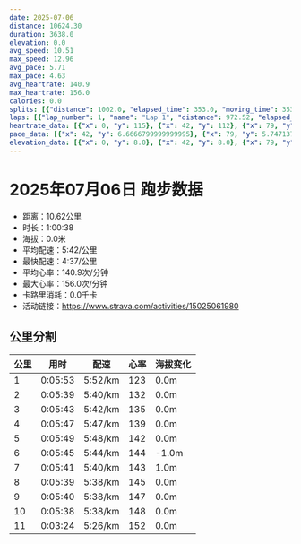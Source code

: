 ```yaml
---
date: 2025-07-06
distance: 10624.30
duration: 3638.0
elevation: 0.0
avg_speed: 10.51
max_speed: 12.96
avg_pace: 5.71
max_pace: 4.63
avg_heartrate: 140.9
max_heartrate: 156.0
calories: 0.0
splits: [{"distance": 1002.0, "elapsed_time": 353.0, "moving_time": 353.0, "average_speed": 2.84, "pace": 5.868556338028169, "average_heartrate": 123.39093484419263, "elevation_difference": 0.0, "split_number": 1}, {"distance": 998.0, "elapsed_time": 339.0, "moving_time": 339.0, "average_speed": 2.94, "pace": 5.668945578231292, "average_heartrate": 132.2890855457227, "elevation_difference": 0.0, "split_number": 2}, {"distance": 1001.0, "elapsed_time": 343.0, "moving_time": 343.0, "average_speed": 2.92, "pace": 5.707773972602739, "average_heartrate": 135.7067448680352, "elevation_difference": 0.0, "split_number": 3}, {"distance": 999.0, "elapsed_time": 347.0, "moving_time": 347.0, "average_speed": 2.88, "pace": 5.787048611111111, "average_heartrate": 139.45533141210376, "elevation_difference": 0.0, "split_number": 4}, {"distance": 1000.0, "elapsed_time": 349.0, "moving_time": 349.0, "average_speed": 2.87, "pace": 5.807212543554006, "average_heartrate": 142.6246418338109, "elevation_difference": 0.0, "split_number": 5}, {"distance": 1000.0, "elapsed_time": 345.0, "moving_time": 345.0, "average_speed": 2.9, "pace": 5.747137931034483, "average_heartrate": 144.15652173913043, "elevation_difference": -1.0, "split_number": 6}, {"distance": 1001.0, "elapsed_time": 341.0, "moving_time": 341.0, "average_speed": 2.94, "pace": 5.668945578231292, "average_heartrate": 143.98533724340177, "elevation_difference": 1.0, "split_number": 7}, {"distance": 999.0, "elapsed_time": 339.0, "moving_time": 339.0, "average_speed": 2.95, "pace": 5.649728813559321, "average_heartrate": 145.41297935103245, "elevation_difference": 0.0, "split_number": 8}, {"distance": 1003.0, "elapsed_time": 340.0, "moving_time": 340.0, "average_speed": 2.95, "pace": 5.649728813559321, "average_heartrate": 147.20294117647057, "elevation_difference": 0.0, "split_number": 9}, {"distance": 997.0, "elapsed_time": 338.0, "moving_time": 338.0, "average_speed": 2.95, "pace": 5.649728813559321, "average_heartrate": 148.68639053254438, "elevation_difference": 0.0, "split_number": 10}, {"distance": 624.3, "elapsed_time": 204.0, "moving_time": 204.0, "average_speed": 3.06, "pace": 5.446633986928104, "average_heartrate": 152.0591133004926, "elevation_difference": 0.0, "split_number": 11}]
laps: [{"lap_number": 1, "name": "Lap 1", "distance": 972.52, "elapsed_time": 342.0, "moving_time": 342.0, "average_speed": 2.84, "pace": 5.868556338028169, "average_heartrate": 122.0, "max_heartrate": 128, "start_date": "2025-07-06 19:50:07+00:00", "elevation_difference": 0.0}, {"lap_number": 2, "name": "Lap 2", "distance": 965.71, "elapsed_time": 327.0, "moving_time": 327.0, "average_speed": 2.95, "pace": 5.649728813559321, "average_heartrate": 132.33333333333334, "max_heartrate": 136, "start_date": "2025-07-06 19:55:51+00:00", "elevation_difference": 0.0}, {"lap_number": 3, "name": "Lap 3", "distance": 967.71, "elapsed_time": 332.0, "moving_time": 332.0, "average_speed": 2.91, "pace": 5.7273883161512025, "average_heartrate": 135.77777777777777, "max_heartrate": 138, "start_date": "2025-07-06 20:01:19+00:00", "elevation_difference": 0.0}, {"lap_number": 4, "name": "Lap 4", "distance": 969.57, "elapsed_time": 335.0, "moving_time": 335.0, "average_speed": 2.89, "pace": 5.767024221453286, "average_heartrate": 138.33333333333334, "max_heartrate": 141, "start_date": "2025-07-06 20:06:51+00:00", "elevation_difference": 0.0}, {"lap_number": 5, "name": "Lap 5", "distance": 955.51, "elapsed_time": 334.0, "moving_time": 334.0, "average_speed": 2.86, "pace": 5.827517482517482, "average_heartrate": 142.44444444444446, "max_heartrate": 146, "start_date": "2025-07-06 20:12:27+00:00", "elevation_difference": 0.0}, {"lap_number": 6, "name": "Lap 6", "distance": 966.77, "elapsed_time": 332.0, "moving_time": 332.0, "average_speed": 2.91, "pace": 5.7273883161512025, "average_heartrate": 144.33333333333334, "max_heartrate": 148, "start_date": "2025-07-06 20:18:01+00:00", "elevation_difference": 0.0}, {"lap_number": 7, "name": "Lap 7", "distance": 969.75, "elapsed_time": 331.0, "moving_time": 331.0, "average_speed": 2.93, "pace": 5.688293515358361, "average_heartrate": 143.33333333333334, "max_heartrate": 148, "start_date": "2025-07-06 20:23:34+00:00", "elevation_difference": 2.0}, {"lap_number": 8, "name": "Lap 8", "distance": 961.44, "elapsed_time": 325.0, "moving_time": 325.0, "average_speed": 2.96, "pace": 5.630641891891892, "average_heartrate": 145.11111111111111, "max_heartrate": 147, "start_date": "2025-07-06 20:29:06+00:00", "elevation_difference": 0.0}, {"lap_number": 9, "name": "Lap 9", "distance": 966.94, "elapsed_time": 328.0, "moving_time": 328.0, "average_speed": 2.95, "pace": 5.649728813559321, "average_heartrate": 146.66666666666666, "max_heartrate": 151, "start_date": "2025-07-06 20:34:31+00:00", "elevation_difference": 0.0}, {"lap_number": 10, "name": "Lap 10", "distance": 961.82, "elapsed_time": 327.0, "moving_time": 327.0, "average_speed": 2.94, "pace": 5.668945578231292, "average_heartrate": 148.55555555555554, "max_heartrate": 152, "start_date": "2025-07-06 20:40:00+00:00", "elevation_difference": 0.0}, {"lap_number": 11, "name": "Lap 11", "distance": 966.58, "elapsed_time": 317.0, "moving_time": 317.0, "average_speed": 3.05, "pace": 5.464491803278689, "average_heartrate": 151.22222222222223, "max_heartrate": 155, "start_date": "2025-07-06 20:45:28+00:00", "elevation_difference": 0.0}]
heartrate_data: [{"x": 0, "y": 115}, {"x": 42, "y": 112}, {"x": 79, "y": 121}, {"x": 116, "y": 121}, {"x": 154, "y": 124}, {"x": 190, "y": 123}, {"x": 226, "y": 126}, {"x": 264, "y": 123}, {"x": 301, "y": 127}, {"x": 338, "y": 128}, {"x": 374, "y": 131}, {"x": 410, "y": 131}, {"x": 446, "y": 133}, {"x": 481, "y": 136}, {"x": 517, "y": 128}, {"x": 552, "y": 134}, {"x": 589, "y": 133}, {"x": 626, "y": 130}, {"x": 663, "y": 135}, {"x": 699, "y": 135}, {"x": 734, "y": 138}, {"x": 771, "y": 134}, {"x": 807, "y": 136}, {"x": 843, "y": 136}, {"x": 879, "y": 136}, {"x": 918, "y": 135}, {"x": 955, "y": 136}, {"x": 991, "y": 136}, {"x": 1028, "y": 137}, {"x": 1063, "y": 139}, {"x": 1100, "y": 135}, {"x": 1137, "y": 141}, {"x": 1174, "y": 136}, {"x": 1211, "y": 138}, {"x": 1250, "y": 140}, {"x": 1286, "y": 140}, {"x": 1323, "y": 139}, {"x": 1360, "y": 142}, {"x": 1396, "y": 142}, {"x": 1434, "y": 143}, {"x": 1471, "y": 141}, {"x": 1509, "y": 141}, {"x": 1545, "y": 144}, {"x": 1582, "y": 146}, {"x": 1619, "y": 142}, {"x": 1657, "y": 141}, {"x": 1694, "y": 144}, {"x": 1730, "y": 142}, {"x": 1768, "y": 144}, {"x": 1805, "y": 143}, {"x": 1841, "y": 144}, {"x": 1877, "y": 148}, {"x": 1913, "y": 145}, {"x": 1951, "y": 146}, {"x": 1987, "y": 143}, {"x": 2024, "y": 142}, {"x": 2061, "y": 145}, {"x": 2098, "y": 141}, {"x": 2132, "y": 146}, {"x": 2168, "y": 144}, {"x": 2204, "y": 148}, {"x": 2240, "y": 138}, {"x": 2278, "y": 142}, {"x": 2315, "y": 144}, {"x": 2351, "y": 142}, {"x": 2387, "y": 145}, {"x": 2424, "y": 147}, {"x": 2459, "y": 143}, {"x": 2495, "y": 147}, {"x": 2531, "y": 144}, {"x": 2565, "y": 145}, {"x": 2603, "y": 147}, {"x": 2639, "y": 146}, {"x": 2675, "y": 147}, {"x": 2711, "y": 144}, {"x": 2746, "y": 143}, {"x": 2784, "y": 147}, {"x": 2821, "y": 146}, {"x": 2857, "y": 146}, {"x": 2892, "y": 148}, {"x": 2928, "y": 151}, {"x": 2965, "y": 148}, {"x": 3000, "y": 150}, {"x": 3037, "y": 148}, {"x": 3073, "y": 147}, {"x": 3108, "y": 148}, {"x": 3145, "y": 152}, {"x": 3180, "y": 147}, {"x": 3215, "y": 149}, {"x": 3253, "y": 148}, {"x": 3291, "y": 148}, {"x": 3327, "y": 149}, {"x": 3363, "y": 148}, {"x": 3399, "y": 148}, {"x": 3433, "y": 153}, {"x": 3468, "y": 150}, {"x": 3502, "y": 153}, {"x": 3536, "y": 155}, {"x": 3570, "y": 154}, {"x": 3606, "y": 151}]
pace_data: [{"x": 42, "y": 6.6666799999999995}, {"x": 79, "y": 5.747137931034483}, {"x": 116, "y": 5.376354838709677}, {"x": 154, "y": 6.944458333333333}, {"x": 190, "y": 5.376354838709677}, {"x": 226, "y": 5.208343749999999}, {"x": 264, "y": 5.952392857142857}, {"x": 301, "y": 5.5555666666666665}, {"x": 338, "y": 5.952392857142857}, {"x": 374, "y": 5.5555666666666665}, {"x": 410, "y": 5.5555666666666665}, {"x": 446, "y": 5.050515151515151}, {"x": 481, "y": 5.747137931034483}, {"x": 517, "y": 5.747137931034483}, {"x": 552, "y": 5.5555666666666665}, {"x": 589, "y": 6.172851851851851}, {"x": 626, "y": 6.172851851851851}, {"x": 663, "y": 5.747137931034483}, {"x": 699, "y": 5.5555666666666665}, {"x": 734, "y": 5.376354838709677}, {"x": 771, "y": 5.5555666666666665}, {"x": 807, "y": 5.5555666666666665}, {"x": 843, "y": 5.5555666666666665}, {"x": 879, "y": 6.172851851851851}, {"x": 918, "y": 5.376354838709677}, {"x": 955, "y": 5.952392857142857}, {"x": 991, "y": 5.952392857142857}, {"x": 1028, "y": 5.952392857142857}, {"x": 1063, "y": 5.747137931034483}, {"x": 1100, "y": 5.5555666666666665}, {"x": 1137, "y": 6.172851851851851}, {"x": 1174, "y": 5.747137931034483}, {"x": 1211, "y": 5.952392857142857}, {"x": 1250, "y": 7.246391304347826}, {"x": 1286, "y": 5.376354838709677}, {"x": 1323, "y": 5.952392857142857}, {"x": 1360, "y": 5.747137931034483}, {"x": 1396, "y": 5.5555666666666665}, {"x": 1434, "y": 6.172851851851851}, {"x": 1471, "y": 6.41026923076923}, {"x": 1509, "y": 5.5555666666666665}, {"x": 1545, "y": 5.952392857142857}, {"x": 1582, "y": 7.246391304347826}, {"x": 1619, "y": 5.208343749999999}, {"x": 1657, "y": 6.41026923076923}, {"x": 1694, "y": 5.747137931034483}, {"x": 1730, "y": 5.5555666666666665}, {"x": 1768, "y": 5.952392857142857}, {"x": 1805, "y": 6.41026923076923}, {"x": 1841, "y": 5.050515151515151}, {"x": 1877, "y": 5.208343749999999}, {"x": 1913, "y": 6.41026923076923}, {"x": 1951, "y": 6.172851851851851}, {"x": 1987, "y": 5.5555666666666665}, {"x": 2024, "y": 5.5555666666666665}, {"x": 2061, "y": 5.5555666666666665}, {"x": 2098, "y": 6.41026923076923}, {"x": 2132, "y": 5.747137931034483}, {"x": 2168, "y": 5.050515151515151}, {"x": 2204, "y": 5.376354838709677}, {"x": 2240, "y": 5.376354838709677}, {"x": 2278, "y": 6.172851851851851}, {"x": 2315, "y": 5.5555666666666665}, {"x": 2351, "y": 6.172851851851851}, {"x": 2387, "y": 5.376354838709677}, {"x": 2424, "y": 6.41026923076923}, {"x": 2459, "y": 5.208343749999999}, {"x": 2495, "y": 4.761914285714285}, {"x": 2531, "y": 5.952392857142857}, {"x": 2565, "y": 5.5555666666666665}, {"x": 2603, "y": 5.747137931034483}, {"x": 2639, "y": 5.5555666666666665}, {"x": 2675, "y": 5.952392857142857}, {"x": 2711, "y": 5.5555666666666665}, {"x": 2746, "y": 5.208343749999999}, {"x": 2784, "y": 5.747137931034483}, {"x": 2821, "y": 5.747137931034483}, {"x": 2857, "y": 5.5555666666666665}, {"x": 2892, "y": 5.208343749999999}, {"x": 2928, "y": 5.376354838709677}, {"x": 2965, "y": 5.5555666666666665}, {"x": 3000, "y": 5.5555666666666665}, {"x": 3037, "y": 5.952392857142857}, {"x": 3073, "y": 5.747137931034483}, {"x": 3108, "y": 5.208343749999999}, {"x": 3145, "y": 6.172851851851851}, {"x": 3180, "y": 5.208343749999999}, {"x": 3215, "y": 5.5555666666666665}, {"x": 3253, "y": 5.5555666666666665}, {"x": 3291, "y": 5.747137931034483}, {"x": 3327, "y": 5.376354838709677}, {"x": 3363, "y": 5.5555666666666665}, {"x": 3399, "y": 5.050515151515151}, {"x": 3433, "y": 5.208343749999999}, {"x": 3468, "y": 4.901970588235294}, {"x": 3502, "y": 5.208343749999999}, {"x": 3536, "y": 5.050515151515151}, {"x": 3570, "y": 5.208343749999999}, {"x": 3606, "y": 5.208343749999999}]
elevation_data: [{"x": 0, "y": 8.0}, {"x": 42, "y": 8.0}, {"x": 79, "y": 8.0}, {"x": 116, "y": 8.0}, {"x": 154, "y": 8.0}, {"x": 190, "y": 8.0}, {"x": 226, "y": 8.0}, {"x": 264, "y": 8.0}, {"x": 301, "y": 8.0}, {"x": 338, "y": 8.0}, {"x": 374, "y": 8.0}, {"x": 410, "y": 8.0}, {"x": 446, "y": 8.0}, {"x": 481, "y": 8.0}, {"x": 517, "y": 8.0}, {"x": 552, "y": 8.0}, {"x": 589, "y": 8.0}, {"x": 626, "y": 8.0}, {"x": 663, "y": 8.0}, {"x": 699, "y": 8.0}, {"x": 734, "y": 8.0}, {"x": 771, "y": 8.0}, {"x": 807, "y": 8.0}, {"x": 843, "y": 8.0}, {"x": 879, "y": 8.0}, {"x": 918, "y": 8.0}, {"x": 955, "y": 8.0}, {"x": 991, "y": 8.0}, {"x": 1028, "y": 8.0}, {"x": 1063, "y": 8.0}, {"x": 1100, "y": 8.0}, {"x": 1137, "y": 8.0}, {"x": 1174, "y": 7.0}, {"x": 1211, "y": 8.0}, {"x": 1250, "y": 8.0}, {"x": 1286, "y": 8.0}, {"x": 1323, "y": 8.0}, {"x": 1360, "y": 7.0}, {"x": 1396, "y": 7.0}, {"x": 1434, "y": 8.0}, {"x": 1471, "y": 8.0}, {"x": 1509, "y": 7.0}, {"x": 1545, "y": 8.0}, {"x": 1582, "y": 8.0}, {"x": 1619, "y": 8.0}, {"x": 1657, "y": 8.0}, {"x": 1694, "y": 8.0}, {"x": 1730, "y": 8.0}, {"x": 1768, "y": 8.0}, {"x": 1805, "y": 8.0}, {"x": 1841, "y": 7.0}, {"x": 1877, "y": 8.0}, {"x": 1913, "y": 8.0}, {"x": 1951, "y": 8.0}, {"x": 1987, "y": 8.0}, {"x": 2024, "y": 8.0}, {"x": 2061, "y": 8.0}, {"x": 2098, "y": 8.0}, {"x": 2132, "y": 8.0}, {"x": 2168, "y": 8.0}, {"x": 2204, "y": 8.0}, {"x": 2240, "y": 9.0}, {"x": 2278, "y": 8.0}, {"x": 2315, "y": 8.0}, {"x": 2351, "y": 8.0}, {"x": 2387, "y": 8.0}, {"x": 2424, "y": 8.0}, {"x": 2459, "y": 8.0}, {"x": 2495, "y": 8.0}, {"x": 2531, "y": 8.0}, {"x": 2565, "y": 8.0}, {"x": 2603, "y": 8.0}, {"x": 2639, "y": 8.0}, {"x": 2675, "y": 8.0}, {"x": 2711, "y": 8.0}, {"x": 2746, "y": 8.0}, {"x": 2784, "y": 8.0}, {"x": 2821, "y": 8.0}, {"x": 2857, "y": 8.0}, {"x": 2892, "y": 8.0}, {"x": 2928, "y": 8.0}, {"x": 2965, "y": 8.0}, {"x": 3000, "y": 8.0}, {"x": 3037, "y": 8.0}, {"x": 3073, "y": 8.0}, {"x": 3108, "y": 8.0}, {"x": 3145, "y": 8.0}, {"x": 3180, "y": 8.0}, {"x": 3215, "y": 8.0}, {"x": 3253, "y": 7.0}, {"x": 3291, "y": 7.0}, {"x": 3327, "y": 7.0}, {"x": 3363, "y": 8.0}, {"x": 3399, "y": 7.0}, {"x": 3433, "y": 8.0}, {"x": 3468, "y": 8.0}, {"x": 3502, "y": 7.0}, {"x": 3536, "y": 8.0}, {"x": 3570, "y": 7.0}, {"x": 3606, "y": 7.0}]
---
```


# 2025年07月06日 跑步数据

- 距离：10.62公里
- 时长：1:00:38
- 海拔：0.0米
- 平均配速：5:42/公里
- 最快配速：4:37/公里
- 平均心率：140.9次/分钟
- 最大心率：156.0次/分钟
- 卡路里消耗：0.0千卡
- 活动链接：https://www.strava.com/activities/15025061980

## 公里分割

| 公里 | 用时 | 配速 | 心率 | 海拔变化 |
|------|------|------|------|------|
| 1 | 0:05:53 | 5:52/km | 123 | 0.0m |
| 2 | 0:05:39 | 5:40/km | 132 | 0.0m |
| 3 | 0:05:43 | 5:42/km | 135 | 0.0m |
| 4 | 0:05:47 | 5:47/km | 139 | 0.0m |
| 5 | 0:05:49 | 5:48/km | 142 | 0.0m |
| 6 | 0:05:45 | 5:44/km | 144 | -1.0m |
| 7 | 0:05:41 | 5:40/km | 143 | 1.0m |
| 8 | 0:05:39 | 5:38/km | 145 | 0.0m |
| 9 | 0:05:40 | 5:38/km | 147 | 0.0m |
| 10 | 0:05:38 | 5:38/km | 148 | 0.0m |
| 11 | 0:03:24 | 5:26/km | 152 | 0.0m |

